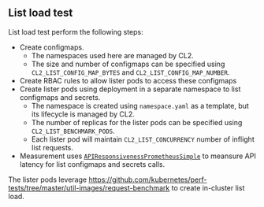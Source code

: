 ## List load test

List load test perform the following steps:
- Create configmaps.
  - The namespaces used here are managed by CL2.
  - The size and number of configmaps can be specified using `CL2_LIST_CONFIG_MAP_BYTES` and `CL2_LIST_CONFIG_MAP_NUMBER`.
- Create RBAC rules to allow lister pods to access these configmaps
- Create lister pods using deployment in a separate namespace to list configmaps and secrets.
  - The namespace is created using `namespace.yaml` as a template, but its lifecycle is managed by CL2.
  - The number of replicas for the lister pods can be specified using `CL2_LIST_BENCHMARK_PODS`.
  - Each lister pod will maintain `CL2_LIST_CONCURRENCY` number of inflight list requests.
- Measurement uses [`APIResponsivenessPrometheusSimple`](https://github.com/kubernetes/perf-tests/blob/master/clusterloader2/README.md) to meansure API latency for list configmaps and secrets calls.

The lister pods leverage https://github.com/kubernetes/perf-tests/tree/master/util-images/request-benchmark to create in-cluster list load.
